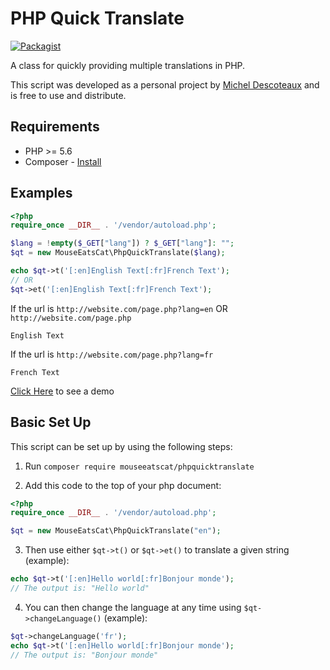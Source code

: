 # PHP Quick Translate
[![Packagist](https://img.shields.io/packagist/v/mouseeatscat/phpquicktranslate.svg?style=flat-square)](https://packagist.org/packages/mouseeatscat/phpquicktranslate)

A class for quickly providing multiple translations in PHP.

This script was developed as a personal project by [Michel Descoteaux](https://micheldescoteaux.com) and is free to use and distribute.

## Requirements

* PHP >= 5.6
* Composer - [Install](https://getcomposer.org/download/)

## Examples

```php
<?php
require_once __DIR__ . '/vendor/autoload.php';

$lang = !empty($_GET["lang"]) ? $_GET["lang"]: "";
$qt = new MouseEatsCat\PhpQuickTranslate($lang);

echo $qt->t('[:en]English Text[:fr]French Text');
// OR
$qt->et('[:en]English Text[:fr]French Text');
```
If the url is `http://website.com/page.php?lang=en` OR `http://website.com/page.php`
```
English Text
```
If the url is `http://website.com/page.php?lang=fr`
```
French Text
```
[Click Here](https://micheldescoteaux.com/phpquicktranslate/demo.php) to see a demo

## Basic Set Up
This script can be set up by using the following steps:

1. Run `composer require mouseeatscat/phpquicktranslate`

2. Add this code to the top of your php document:
  ```php
  <?php
  require_once __DIR__ . '/vendor/autoload.php';

  $qt = new MouseEatsCat\PhpQuickTranslate("en");
  ```

3. Then use either `$qt->t()` or `$qt->et()` to translate a given string (example):
  ```php
  echo $qt->t('[:en]Hello world[:fr]Bonjour monde');
  // The output is: "Hello world"
  ```

4. You can then change the language at any time using `$qt->changeLanguage()` (example):
  ```php
  $qt->changeLanguage('fr');
  echo $qt->t('[:en]Hello world[:fr]Bonjour monde');
  // The output is: "Bonjour monde"
  ```
